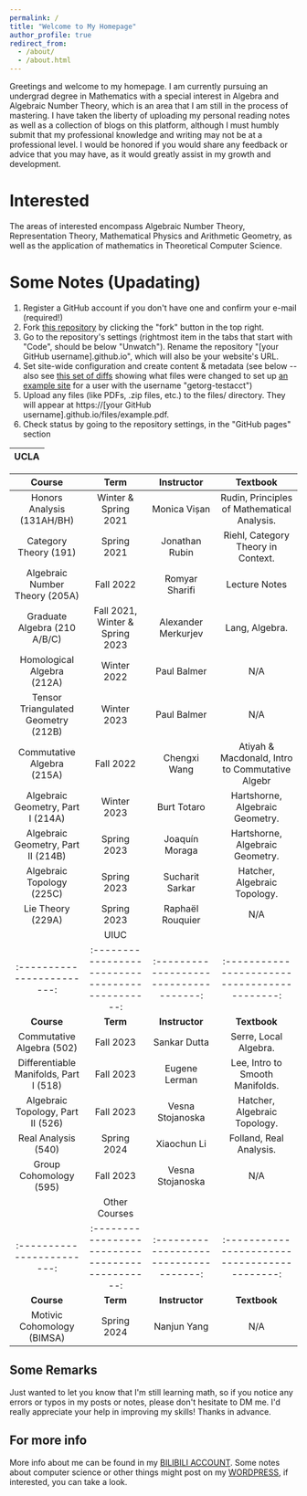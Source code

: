 ```yaml
---
permalink: /
title: "Welcome to My Homepage"
author_profile: true
redirect_from: 
  - /about/
  - /about.html
---
```


Greetings and welcome to my homepage. I am currently pursuing an undergrad degree in Mathematics with a special interest in Algebra and Algebraic Number Theory, which is an area that I am still in the process of mastering. I have taken the liberty of uploading my personal reading notes as well as a collection of blogs on this platform, although I must humbly submit that my professional knowledge and writing may not be at a professional level. I would be honored if you would share any feedback or advice that you may have, as it would greatly assist in my growth and development.

Interested
======
The areas of interested encompass Algebraic Number Theory, Representation Theory, Mathematical Physics and Arithmetic Geometry, as well as the application of mathematics in Theoretical Computer Science.

Some Notes (Upadating)
======
1. Register a GitHub account if you don't have one and confirm your e-mail (required!)
1. Fork [this repository](https://github.com/academicpages/academicpages.github.io) by clicking the "fork" button in the top right. 
1. Go to the repository's settings (rightmost item in the tabs that start with "Code", should be below "Unwatch"). Rename the repository "[your GitHub username].github.io", which will also be your website's URL.
1. Set site-wide configuration and create content & metadata (see below -- also see [this set of diffs](http://archive.is/3TPas) showing what files were changed to set up [an example site](https://getorg-testacct.github.io) for a user with the username "getorg-testacct")
1. Upload any files (like PDFs, .zip files, etc.) to the files/ directory. They will appear at https://[your GitHub username].github.io/files/example.pdf.  
1. Check status by going to the repository settings, in the "GitHub pages" section


|                                                                                UCLA                                                                             |
|:---------------------------------------------------------------------------------------------------------------------------------------------------------------:|

| **Course**               | **Term**                                       | **Instructor**                        | **Textbook**                                |
|:------------------------:|:----------------------------------------------:|:------------------------------------:|:-------------------------------------------:|
| Honors Analysis (131AH/BH)| Winter & Spring 2021                         | Monica Vișan                         | Rudin, Principles of Mathematical Analysis. |
| Category Theory (191)    | Spring 2021                                   | Jonathan Rubin                       | Riehl, Category Theory in Context.          |
| Algebraic Number Theory (205A)| Fall 2022                                | Romyar Sharifi                       | Lecture Notes                               |
| Graduate Algebra (210 A/B/C)| Fall 2021, Winter & Spring 2023            | Alexander Merkurjev                  | Lang, Algebra.                              |
| Homological Algebra (212A)| Winter 2022                                  | Paul Balmer                          | N/A                                         |
| Tensor Triangulated Geometry (212B)| Winter 2023                         | Paul Balmer                          | N/A                                         |
| Commutative Algebra (215A)| Fall 2022                                    | Chengxi Wang                         | Atiyah & Macdonald, Intro to Commutative Algebr|
| Algebraic Geometry, Part I (214A)| Winter 2023                           | Burt Totaro                          | Hartshorne, Algebraic Geometry.            |
| Algebraic Geometry, Part II (214B)| Spring 2023                          | Joaquín Moraga                       | Hartshorne, Algebraic Geometry.            |
| Algebraic Topology (225C)| Spring 2023                                   | Sucharit Sarkar                      | Hatcher, Algebraic Topology.                |
| Lie Theory (229A)        | Spring 2023                                   | Raphaël Rouquier                     | N/A                                         |
|                          | UIUC                                           |                                      |                                             |
|:------------------------:|:----------------------------------------------:|:------------------------------------:|:-------------------------------------------:|
| **Course**               | **Term**                                       | **Instructor**                        | **Textbook**                                |
| Commutative Algebra (502)| Fall 2023                                     | Sankar Dutta                         | Serre, Local Algebra.                       |
| Differentiable Manifolds, Part I (518)| Fall 2023                         | Eugene Lerman                        | Lee, Intro to Smooth Manifolds.             |
| Algebraic Topology, Part II (526)| Fall 2023                              | Vesna Stojanoska                     | Hatcher, Algebraic Topology.                |
| Real Analysis (540)      | Spring 2024                                    | Xiaochun Li                          | Folland, Real Analysis.                     |
| Group Cohomology (595)   | Fall 2023                                     | Vesna Stojanoska                     | N/A                                         |
|                          | Other Courses                                  |                                      |                                             |
|:------------------------:|:----------------------------------------------:|:------------------------------------:|:-------------------------------------------:|
| **Course**               | **Term**                                       | **Instructor**                        | **Textbook**                                |
| Motivic Cohomology (BIMSA)| Spring 2024                                  | Nanjun Yang                          | N/A                                         |



Some Remarks
------
Just wanted to let you know that I'm still learning math, so if you notice any errors or typos in my posts or notes, please don't hesitate to DM me. I'd really appreciate your help in improving my skills! Thanks in advance.

For more info
------
More info about me can be found in my [BILIBILI ACCOUNT](https://space.bilibili.com/118961960?spm_id_from=333.1365.0.0). Some notes about computer science or other things might post on my [WORDPRESS](https://scottmath.top/), if interested, you can take a look.
